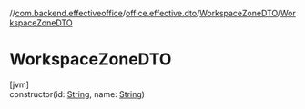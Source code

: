 //[com.backend.effectiveoffice](IdeaProjects/labs-office-elevator/effectiveOfficeBackend/documentation/gfm/index.md)/[office.effective.dto](IdeaProjects/labs-office-elevator/effectiveOfficeBackend/documentation/gfm/com.backend.effectiveoffice/office.effective.dto/index.md)/[WorkspaceZoneDTO](IdeaProjects/labs-office-elevator/effectiveOfficeBackend/documentation/gfm/com.backend.effectiveoffice/office.effective.dto/-workspace-zone-d-t-o/index.md)/[WorkspaceZoneDTO](IdeaProjects/labs-office-elevator/effectiveOfficeBackend/documentation/gfm/com.backend.effectiveoffice/office.effective.dto/-workspace-zone-d-t-o/-workspace-zone-d-t-o.md)

# WorkspaceZoneDTO

[jvm]\
constructor(id: [String](https://kotlinlang.org/api/latest/jvm/stdlib/kotlin/-string/index.html), name: [String](https://kotlinlang.org/api/latest/jvm/stdlib/kotlin/-string/index.html))
